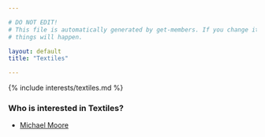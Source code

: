 ```yaml
---

# DO NOT EDIT!
# This file is automatically generated by get-members. If you change it, bad
# things will happen.

layout: default
title: "Textiles"

---
```


{% include interests/textiles.md %}

### Who is interested in Textiles?


* [Michael Moore](/members/michael-moore.html)
